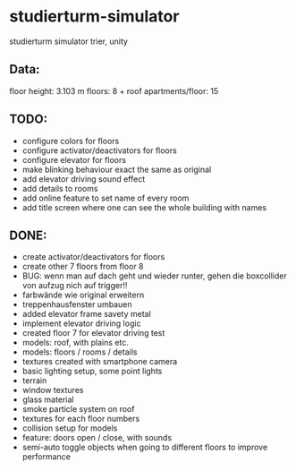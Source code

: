 # studierturm-simulator
studierturm simulator trier, unity

## Data:
floor height: 3.103 m
floors: 8 + roof
apartments/floor: 15

## TODO:
- configure colors for floors
- configure activator/deactivators for floors
- configure elevator for floors
- make blinking behaviour exact the same as original
- add elevator driving sound effect
- add details to rooms
- add online feature to set name of every room
- add title screen where one can see the whole building with names

## DONE:
- create activator/deactivators for  floors
- create other 7 floors from floor 8 
- BUG: wenn man auf dach geht und wieder runter, gehen die boxcollider von aufzug nich auf trigger!!
- farbwände wie original erweitern 
- treppenhausfenster umbauen
- added elevator frame savety metal
- implement elevator driving logic
- created floor 7 for elevator driving test
- models: roof, with plains etc.
- models: floors / rooms / details
- textures created with smartphone camera
- basic lighting setup, some point lights
- terrain 
- window textures
- glass material
- smoke particle system on roof
- textures for each floor numbers
- collision setup for models
- feature: doors open / close, with sounds
- semi-auto toggle objects when going to different floors to improve performance

